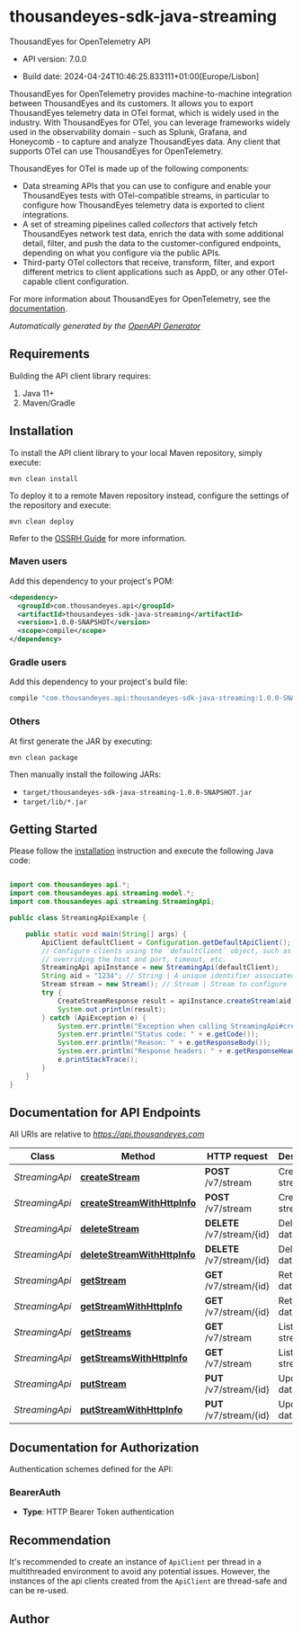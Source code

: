 # thousandeyes-sdk-java-streaming

ThousandEyes for OpenTelemetry API

- API version: 7.0.0

- Build date: 2024-04-24T10:46:25.833111+01:00[Europe/Lisbon]

ThousandEyes for OpenTelemetry provides machine-to-machine integration between ThousandEyes and its customers. It allows you to export ThousandEyes telemetry data in OTel format, which is widely used in the industry. With ThousandEyes for OTel, you can leverage frameworks widely used in the observability domain - such as Splunk, Grafana, and Honeycomb - to capture and analyze ThousandEyes data. Any client that supports OTel can use ThousandEyes for OpenTelemetry.

ThousandEyes for OTel is made up of the following components:

* Data streaming APIs that you can use to configure and enable your ThousandEyes tests with OTel-compatible streams,
in particular to configure how ThousandEyes telemetry data is exported to client integrations.
* A set of streaming pipelines called _collectors_ that actively fetch ThousandEyes network test data, enrich the data with some additional
detail, filter, and push the data to the customer-configured endpoints, depending on what you configure via the public APIs.
* Third-party OTel collectors that receive, transform, filter, and export different metrics to client applications such as AppD, or any other OTel-capable client
configuration.

For more information about ThousandEyes for OpenTelemetry, see the [documentation](https://docs.thousandeyes.com/product-documentation/api/opentelemetry).



*Automatically generated by the [OpenAPI Generator](https://openapi-generator.tech)*

## Requirements

Building the API client library requires:

1. Java 11+
2. Maven/Gradle

## Installation

To install the API client library to your local Maven repository, simply execute:

```shell
mvn clean install
```

To deploy it to a remote Maven repository instead, configure the settings of the repository and execute:

```shell
mvn clean deploy
```

Refer to the [OSSRH Guide](http://central.sonatype.org/pages/ossrh-guide.html) for more information.

### Maven users

Add this dependency to your project's POM:

```xml
<dependency>
  <groupId>com.thousandeyes.api</groupId>
  <artifactId>thousandeyes-sdk-java-streaming</artifactId>
  <version>1.0.0-SNAPSHOT</version>
  <scope>compile</scope>
</dependency>
```

### Gradle users

Add this dependency to your project's build file:

```groovy
compile "com.thousandeyes.api:thousandeyes-sdk-java-streaming:1.0.0-SNAPSHOT"
```

### Others

At first generate the JAR by executing:

```shell
mvn clean package
```

Then manually install the following JARs:

- `target/thousandeyes-sdk-java-streaming-1.0.0-SNAPSHOT.jar`
- `target/lib/*.jar`

## Getting Started

Please follow the [installation](#installation) instruction and execute the following Java code:

```java

import com.thousandeyes.api.*;
import com.thousandeyes.api.streaming.model.*;
import com.thousandeyes.api.streaming.StreamingApi;

public class StreamingApiExample {

    public static void main(String[] args) {
        ApiClient defaultClient = Configuration.getDefaultApiClient();
        // Configure clients using the `defaultClient` object, such as
        // overriding the host and port, timeout, etc.
        StreamingApi apiInstance = new StreamingApi(defaultClient);
        String aid = "1234"; // String | A unique identifier associated with your account group. You can retrieve your `AccountGroupId` from the `/account-groups` endpoint. Note that you must be assigned to the target account group. Specifying this parameter without being assigned to the target account group will result in an error response.
        Stream stream = new Stream(); // Stream | Stream to configure
        try {
            CreateStreamResponse result = apiInstance.createStream(aid, stream);
            System.out.println(result);
        } catch (ApiException e) {
            System.err.println("Exception when calling StreamingApi#createStream");
            System.err.println("Status code: " + e.getCode());
            System.err.println("Reason: " + e.getResponseBody());
            System.err.println("Response headers: " + e.getResponseHeaders());
            e.printStackTrace();
        }
    }
}

```

## Documentation for API Endpoints

All URIs are relative to *https://api.thousandeyes.com*

Class | Method | HTTP request | Description
------------ | ------------- | ------------- | -------------
*StreamingApi* | [**createStream**](docs/StreamingApi.md#createStream) | **POST** /v7/stream | Create data stream
*StreamingApi* | [**createStreamWithHttpInfo**](docs/StreamingApi.md#createStreamWithHttpInfo) | **POST** /v7/stream | Create data stream
*StreamingApi* | [**deleteStream**](docs/StreamingApi.md#deleteStream) | **DELETE** /v7/stream/{id} | Delete a data stream
*StreamingApi* | [**deleteStreamWithHttpInfo**](docs/StreamingApi.md#deleteStreamWithHttpInfo) | **DELETE** /v7/stream/{id} | Delete a data stream
*StreamingApi* | [**getStream**](docs/StreamingApi.md#getStream) | **GET** /v7/stream/{id} | Retrieve data stream
*StreamingApi* | [**getStreamWithHttpInfo**](docs/StreamingApi.md#getStreamWithHttpInfo) | **GET** /v7/stream/{id} | Retrieve data stream
*StreamingApi* | [**getStreams**](docs/StreamingApi.md#getStreams) | **GET** /v7/stream | List data streams
*StreamingApi* | [**getStreamsWithHttpInfo**](docs/StreamingApi.md#getStreamsWithHttpInfo) | **GET** /v7/stream | List data streams
*StreamingApi* | [**putStream**](docs/StreamingApi.md#putStream) | **PUT** /v7/stream/{id} | Update data stream
*StreamingApi* | [**putStreamWithHttpInfo**](docs/StreamingApi.md#putStreamWithHttpInfo) | **PUT** /v7/stream/{id} | Update data stream


<a id="documentation-for-authorization"></a>
## Documentation for Authorization


Authentication schemes defined for the API:
<a id="BearerAuth"></a>
### BearerAuth


- **Type**: HTTP Bearer Token authentication


## Recommendation

It's recommended to create an instance of `ApiClient` per thread in a multithreaded environment to avoid any potential issues.
However, the instances of the api clients created from the `ApiClient` are thread-safe and can be re-used.

## Author



